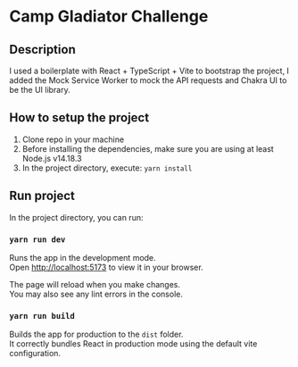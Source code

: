 # Camp Gladiator Challenge

## Description

I used a boilerplate with React + TypeScript + Vite to bootstrap the project, I added the Mock Service Worker to mock the API requests and Chakra UI to be the UI library.

## How to setup the project

1. Clone repo in your machine
2. Before installing the dependencies, make sure you are using at least Node.js v14.18.3
3. In the project directory, execute: `yarn install`

## Run project

In the project directory, you can run:

### `yarn run dev`

Runs the app in the development mode.\
Open [http://localhost:5173](http://localhost:5173) to view it in your browser.

The page will reload when you make changes.\
You may also see any lint errors in the console.

### `yarn run build`

Builds the app for production to the `dist` folder.\
It correctly bundles React in production mode using the default vite configuration.
